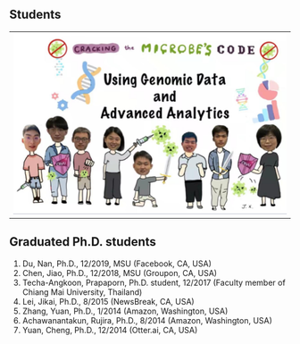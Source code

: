 ## Students
<div>
<table border="0">
  <tr>
    <td width="50%">
      <img src="/imgs/group_now.jpg" width="100%">
    </td>
  </tr>
</table>
</div>

## Graduated Ph.D. students
1.  Du, Nan, Ph.D., 12/2019, MSU (Facebook, CA, USA)
2.  Chen, Jiao, Ph.D., 12/2018, MSU (Groupon, CA, USA)
3.  Techa-Angkoon, Prapaporn, Ph.D. student, 12/2017 (Faculty member of Chiang Mai University, Thailand)
4.  Lei, Jikai, Ph.D., 8/2015 (NewsBreak, CA, USA)
5.  Zhang, Yuan, Ph.D., 1/2014 (Amazon, Washington, USA)
6.  Achawanantakun, Rujira, Ph.D., 8/2014 (Amazon, Washington, USA)
7.  Yuan, Cheng, Ph.D., 12/2014 (Otter.ai, CA, USA)
